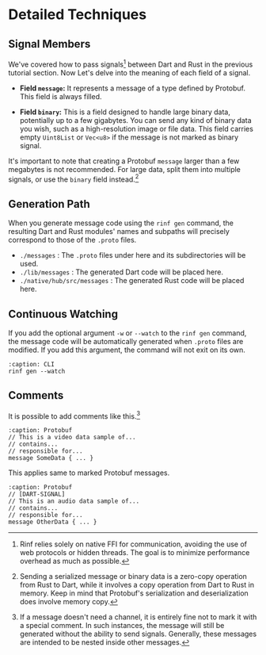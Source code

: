 # Detailed Techniques

## Signal Members

We've covered how to pass signals[^1] between Dart and Rust in the previous tutorial section. Now Let's delve into the meaning of each field of a signal.

- **Field `message`:** It represents a message of a type defined by Protobuf. This field is always filled.

- **Field `binary`:** This is a field designed to handle large binary data, potentially up to a few gigabytes. You can send any kind of binary data you wish, such as a high-resolution image or file data. This field carries empty `Uint8List` or `Vec<u8>` if the message is not marked as binary signal.

It's important to note that creating a Protobuf `message` larger than a few megabytes is not recommended. For large data, split them into multiple signals, or use the `binary` field instead.[^2]

[^1]: Rinf relies solely on native FFI for communication, avoiding the use of web protocols or hidden threads. The goal is to minimize performance overhead as much as possible.

[^2]: Sending a serialized message or binary data is a zero-copy operation from Rust to Dart, while it involves a copy operation from Dart to Rust in memory. Keep in mind that Protobuf's serialization and deserialization does involve memory copy.

## Generation Path

When you generate message code using the `rinf gen` command, the resulting Dart and Rust modules' names and subpaths will precisely correspond to those of the `.proto` files.

- `./messages` : The `.proto` files under here and its subdirectories will be used.
- `./lib/messages` : The generated Dart code will be placed here.
- `./native/hub/src/messages` : The generated Rust code will be placed here.

## Continuous Watching

If you add the optional argument `-w` or `--watch` to the `rinf gen` command, the message code will be automatically generated when `.proto` files are modified. If you add this argument, the command will not exit on its own.

```{code-block} shell
:caption: CLI
rinf gen --watch
```

## Comments

It is possible to add comments like this.[^3]

```{code-block} proto
:caption: Protobuf
// This is a video data sample of...
// contains...
// responsible for...
message SomeData { ... }
```

[^3]: If a message doesn't need a channel, it is entirely fine not to mark it with a special comment. In such instances, the message will still be generated without the ability to send signals. Generally, these messages are intended to be nested inside other messages.

This applies same to marked Protobuf messages.

```{code-block} proto
:caption: Protobuf
// [DART-SIGNAL]
// This is an audio data sample of...
// contains...
// responsible for...
message OtherData { ... }
```
